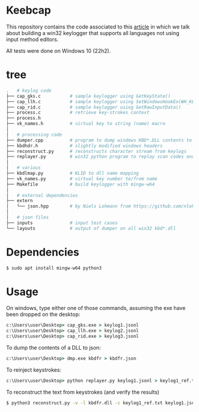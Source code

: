 # Keebcap
This repository contains the code associated to this [article](https://www.synacktiv.com/publications/writing-a-decent-win32-keylogger-13) in which we talk about building a win32 keylogger that supports all languages not using input method editors.

All tests were done on Windows 10 (22h2).

# tree

```bash
.   # keylog code
├── cap_gks.c           # sample keylogger using GetKeyState()
├── cap_llh.c           # sample keylogger using SetWindowsHookEx(WH_KEYBOARD_LL)
├── cap_rid.c           # sample keylogger using GetRawInputData()
├── process.c           # retrieve key-strokes context
├── process.h
├── vk_names.h          # virtual key to string (name) macro
│
│   # processing code
├── dumper.cpp          # program to dump windows KBD*.DLL contents to json
├── kbdhdr.h            # slightly modified windows headers
├── reconstruct.py      # reconstructs character stream from keylogs
├── replayer.py         # win32 python program to replay scan codes and extract resulting characters
│
│   # various
├── kbdlmap.py          # KLID to dll name mapping
├── vk_names.py         # virtual key number to/from name 
├── Makefile            # build keylogger with mingw-w64
│
│   # external dependencies
├── extern              
│   └── json.hpp        # by Niels Lohmann from https://github.com/nlohmann/json
│
│   # json files
├── inputs              # input test cases        
└── layouts             # output of dumper on all win32 kbd*.dll
```

# Dependencies

```bash
$ sudo apt install mingw-w64 python3
```

# Usage

On windows, type either one of those commands, assuming the exe have been dropped on the desktop:

```cmd
c:\Users\user\Desktop> cap_gks.exe > keylog1.jsonl
c:\Users\user\Desktop> cap_llh.exe > keylog2.jsonl
c:\Users\user\Desktop> cap_rid.exe > keylog3.jsonl
```

To dump the contents of a DLL to json:
```cmd
c:\Users\user\Desktop> dmp.exe kbdfr > kbdfr.json
```

To reinject keystrokes:
```cmd
c:\Users\user\Desktop> python replayer.py keylog1.jsonl > keylog1_ref.txt
```

To reconstruct the text from keystrokes (and verify the results)
```bash
$ python3 reconstruct.py -v -l kbdfr.dll -c keylog1_ref.txt keylog1.jsonl
```

